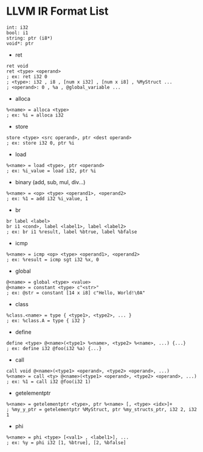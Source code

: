 # LLVM IR Format List

```
int: i32
bool: i1
string: ptr (i8*) 
void*: ptr
```

+ ret

```
ret void
ret <type> <operand>
; ex: ret i32 0
; <type>: i32 , i8 , [num x i32] , [num x i8] , %MyStruct ...
; <operand>: 0 , %a , @global_variable ...
```

+ alloca

```
%<name> = alloca <type>
; ex: %i = alloca i32 
```

+ store

```
store <type> <src operand>, ptr <dest operand>
; ex: store i32 0, ptr %i 
```

+ load

```
%<name> = load <type>, ptr <operand>
; ex: %i_value = load i32, ptr %i
```

+ binary (add, sub, mul, div...)

```
%<name> = <op> <type> <operand1>, <operand2>
; ex: %1 = add i32 %i_value, 1
```

+ br

```
br label <label>
br i1 <cond>, label <label1>, label <label2>
; ex: br i1 %result, label %btrue, label %bfalse
```

+ icmp

```
%<name> = icmp <op> <type> <operand1>, <operand2>
; ex: %result = icmp sgt i32 %x, 0
```

+ global

```
@<name> = global <type> <value>
@<name> = constant <type> c"<str>"
; ex: @str = constant [14 x i8] c"Hello, World!\0A"
```

+ class

```
%class.<name> = type { <type1>, <type2>, ... }
; ex: %class.A = type { i32 }
```

+ define

```
define <type> @<name>(<type1> %<name>, <type2> %<name>, ...) {...}
; ex: define i32 @foo(i32 %a) {...}
```

+ call

```
call void @<name>(<type1> <operand>, <type2> <operand>, ...)
%<name> = call <ty> @<name>(<type1> <operand>, <type2> <operand>, ...)
; ex: %1 = call i32 @foo(i32 1)
```

+ getelementptr

```
%<name> = getelementptr <type>, ptr %<name> [, <type> <idx>]+
; %my_y_ptr = getelementptr %MyStruct, ptr %my_structs_ptr, i32 2, i32 1
```

+ phi

```
%<name> = phi <type> [<val1> , <label1>], ...
; ex: %y = phi i32 [1, %btrue], [2, %bfalse]
```

